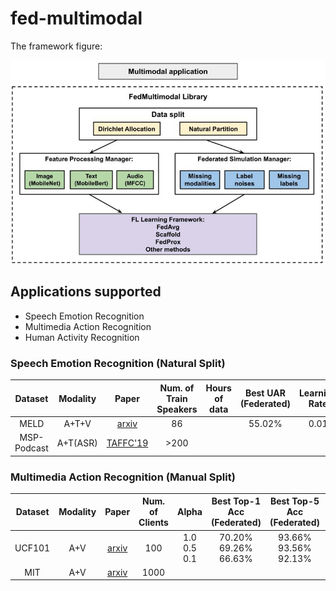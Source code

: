 # fed-multimodal

The framework figure:

<div align="center">
 <img src="img/FedMultimodal.jpg" width="750px">
</div>



## Applications supported
* Speech Emotion Recognition
* Multimedia Action Recognition
* Human Activity Recognition

### Speech Emotion Recognition (Natural Split)

Dataset | Modality | Paper | Num. of Train Speakers | Hours of data | Best UAR (Federated) | Learning Rate | Global Epoch
|:---:|:---:|:---:|:---:|:---:|:---:|:---:|:---:|
MELD | A+T+V | [arxiv](https://arxiv.org/abs/1810.02508) | 86 |     | 55.02% | 0.01 | 300
MSP-Podcast | A+T(ASR) | [TAFFC'19](https://ecs.utdallas.edu/research/researchlabs/msp-lab/publications/Lotfian_2019_3.pdf) | >200 |    |


### Multimedia Action Recognition (Manual Split)

Dataset | Modality | Paper | Num. of Clients | Alpha | Best Top-1 Acc (Federated) | Best Top-5 Acc (Federated) | Learning Rate | Global Epoch
|:---:|:---:|:---:|:---:|:---:|:---:|:---:|:---:|:---:|
UCF101 <br> | A+V <br> | [arxiv](https://arxiv.org/abs/1212.0402) <br> | 100 <br> | 1.0 <br> 0.5 <br> 0.1 | 70.20% <br> 69.26% <br> 66.63% | 93.66% <br> 93.56% <br> 92.13% | 0.05 <br> | 300 <br> 
MIT | A+V | [arxiv](https://arxiv.org/abs/1801.03150) | 1000 |

